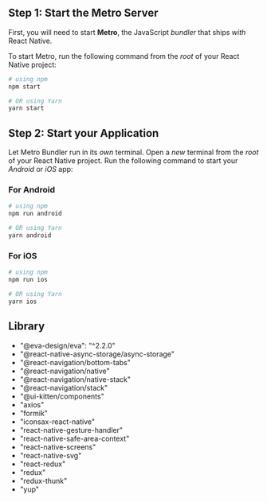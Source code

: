 ## Step 1: Start the Metro Server

First, you will need to start **Metro**, the JavaScript _bundler_ that ships _with_ React Native.

To start Metro, run the following command from the _root_ of your React Native project:

```bash
# using npm
npm start

# OR using Yarn
yarn start
```

## Step 2: Start your Application

Let Metro Bundler run in its _own_ terminal. Open a _new_ terminal from the _root_ of your React Native project. Run the following command to start your _Android_ or _iOS_ app:

### For Android

```bash
# using npm
npm run android

# OR using Yarn
yarn android
```

### For iOS

```bash
# using npm
npm run ios

# OR using Yarn
yarn ios
```

## Library

- "@eva-design/eva": "^2.2.0"
- "@react-native-async-storage/async-storage"
- "@react-navigation/bottom-tabs"
- "@react-navigation/native"
- "@react-navigation/native-stack"
- "@react-navigation/stack"
- "@ui-kitten/components"
- "axios"
- "formik"
- "iconsax-react-native"
- "react-native-gesture-handler"
- "react-native-safe-area-context"
- "react-native-screens"
- "react-native-svg"
- "react-redux"
- "redux"
- "redux-thunk"
- "yup"
